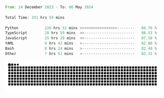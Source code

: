 <!--START_SECTION:waka-->

```rust
From: 24 December 2023 - To: 06 May 2024

Total Time: 331 hrs 59 mins

Python            226 hrs 53 mins >>>>>>>>>>>>>>>>>--------   66.76 %
TypeScript        28 hrs 59 mins  >>-----------------------   08.53 %
JavaScript        25 hrs 28 mins  >>-----------------------   07.50 %
YAML              9 hrs 43 mins   >------------------------   02.86 %
Bash              8 hrs 24 mins   >------------------------   02.48 %
Other             7 hrs 51 mins   >------------------------   02.31 %
```

<!--END_SECTION:waka-->


<picture>
  <source media="(prefers-color-scheme: dark)" srcset="https://raw.githubusercontent.com/jeerawut97/jeerawut97/output/github-contribution-grid-snake.svg">
  <img alt="github contribution grid snake animation" src="https://raw.githubusercontent.com/jeerawut97/jeerawut97/output/github-contribution-grid-snake.svg">
</picture>
